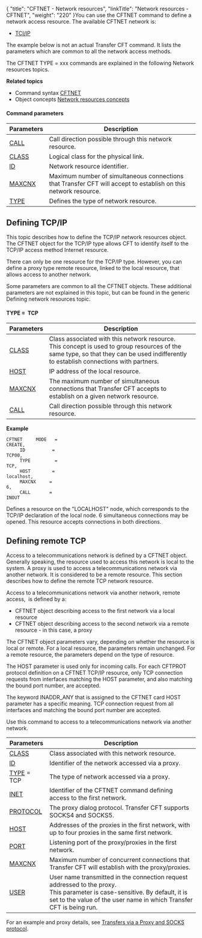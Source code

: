{
    "title": "CFTNET  - Network resources",
    "linkTitle": "Network resources - CFTNET",
    "weight": "220"
}<span id="About_the_Generic_CFTNET_command"></span>You can use the CFTNET
command to define a network access resource. The available CFTNET network
is:

- [TCI/IP](#Defining_TCP_IP__command_line_)

The example below is not an actual Transfer CFT command. It lists the
parameters which are common to all the network access methods.

The CFTNET TYPE = xxx commands are explained in the following Network
resources topics.

****Related
topics****

- Command syntax
    [CFTNET](../../../command_summary#CFTNET)
- Object concepts
    [Network resources
    concepts](../../../../admin_intro/admin_config_commands/network_resource_concepts)

#### Command parameters


| Parameters  | Description  |
| --- | --- |
| [CALL](../../../command_summary/parameter_intro/call) | Call direction possible through this network resource. |
| [CLASS](../../../command_summary/parameter_intro/class) | Logical class for the physical link. |
| [ID](../../../command_summary/parameter_intro/id) | Network resource identifier. |
| [MAXCNX ](../../../command_summary/parameter_intro/maxcnx) | Maximum number of simultaneous connections that Transfer CFT will accept to establish on this network resource. |
| [TYPE](../../../command_summary/parameter_intro/type)  | Defines the type of network resource. |


<span id="Defining_TCP_IP__command_line_"></span>

Defining TCP/IP
---------------

This topic describes how to define the TCP/IP network resources object.
The CFTNET object for the TCP/IP type allows CFT to identify itself to
the TCP/IP access method Internet resource.

There can only be one resource for the TCP/IP type. However, you can
define a proxy type remote resource, linked to the local resource, that
allows access to another network.

Some parameters are common to all the CFTNET objects. These additional
parameters are not explained in this topic, but can be found in the generic
Defining network resources topic.

#### TYPE =  TCP


| Parameters  | Description  |
| --- | --- |
|  [CLASS](../../../command_summary/parameter_intro/class) | Class associated with this network resource.<br/> This concept is used to group resources of the same type, so that they can be used indifferently to establish connections with partners. |
|  [HOST](../../../command_summary/parameter_intro/host)  | IP address of the local resource. |
|  [MAXCNX](../../../command_summary/parameter_intro/maxcnx) | The maximum number of simultaneous connections that Transfer CFT accepts to establish on a given network resource. |
|  [CALL](../../../command_summary/parameter_intro/call) | Call direction possible through this network resource. |


****Example****

```
CFTNET     MODE   =    
CREATE,
     ID          =    
TCP00,
     TYPE         =    
TCP,
     HOST        =    
localhost,
     MAXCNX     =    
6,
     CALL       =    
INOUT
```

Defines a resource on the "LOCALHOST" node, which corresponds
to the TCP/IP declaration of the local node. 6 simultaneous connections
may be opened. This resource accepts connections in both directions.

<span id="Defining_remote_TCP__command_line_"></span>

Defining remote TCP
-------------------

Access to a telecommunications network is defined by a CFTNET object.
Generally speaking, the resource used to access this network is local
to the system. A proxy is used to access a telecommunications network
via another network. It is considered to be a remote resource. This
section describes how to define the remote
TCP network resource.

Access to a telecommunications network via another network, remote access,
 is defined
by a:

- CFTNET object describing
    access to the first network via a local resource
- CFTNET object describing
    access to the second network via a remote resource - in this case, a proxy

The CFTNET object parameters vary, depending on whether the resource
is local or remote. For a local resource, the parameters remain unchanged.
For a remote resource, the parameters depend on the type of resource.

The HOST parameter is used only for incoming calls. For each CFTPROT
protocol definition on a CFTNET TCP/IP resource, only TCP connection requests
from interfaces matching the HOST parameter, and also matching the bound
port number, are accepted.

The keyword INADDR_ANY that is assigned to the CFTNET card HOST parameter
has a specific meaning. TCP connection request from all
interfaces and matching the bound port number are accepted.

Use this command to access to a telecommunications network
via another network.


| Parameters  | Description  |
| --- | --- |
| [CLASS](../../../command_summary/parameter_intro/class) | Class associated with this network resource. |
| [ID](../../../command_summary/parameter_intro/id) | Identifier of the network accessed via a proxy. |
| [TYPE](../../../command_summary/parameter_intro/type) = TCP | The type of network accessed via a proxy. |
| [INET]() | Identifier of the CFTNET command defining access to the first network. |
| [PROTOCOL](../../../command_summary/parameter_intro/protocol)  | The proxy dialog protocol. Transfer CFT supports SOCKS4 and SOCKS5. |
| [HOST](../../../command_summary/parameter_intro/host)  | Addresses of the proxies in the first network, with up to four proxies in the same first network. |
| [PORT](../../../command_summary/parameter_intro/port)  | Listening port of the proxy/proxies in the first network. |
| [MAXCNX](../../../command_summary/parameter_intro/maxcnx) | Maximum number of concurrent connections that Transfer CFT will establish with the proxy/proxies. |
| [USER](../../../command_summary/parameter_intro/user) | User name transmitted in the connection request addressed to the proxy.<br/> This parameter is case-sensitive. By default, it is set to the value of the user name in which Transfer CFT is being run. |


For an example and proxy details, see [Transfers via
a Proxy and SOCKS protocol](../../../../protocols_start_here/ipv6/use_proxy_and_socks_protocol).
